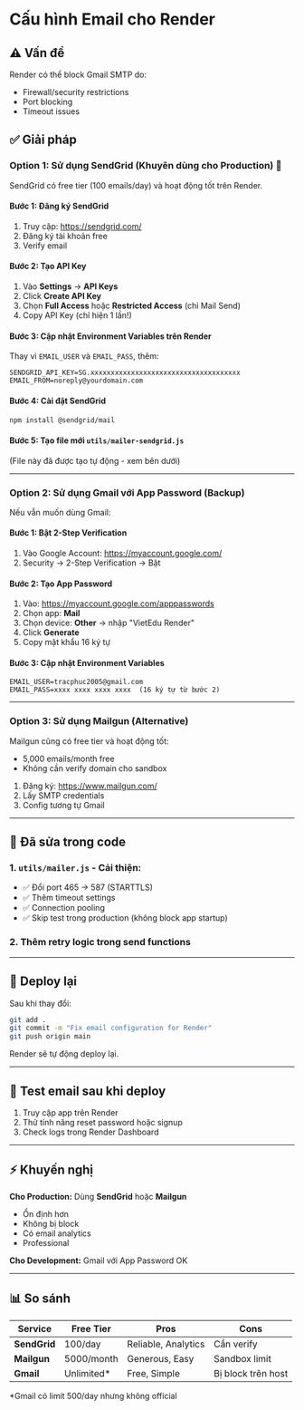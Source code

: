 # Cấu hình Email cho Render

## ⚠️ Vấn đề
Render có thể block Gmail SMTP do:
- Firewall/security restrictions
- Port blocking
- Timeout issues

## ✅ Giải pháp

### Option 1: Sử dụng SendGrid (Khuyên dùng cho Production) 🌟

SendGrid có free tier (100 emails/day) và hoạt động tốt trên Render.

#### Bước 1: Đăng ký SendGrid
1. Truy cập: https://sendgrid.com/
2. Đăng ký tài khoản free
3. Verify email

#### Bước 2: Tạo API Key
1. Vào **Settings** → **API Keys**
2. Click **Create API Key**
3. Chọn **Full Access** hoặc **Restricted Access** (chỉ Mail Send)
4. Copy API Key (chỉ hiện 1 lần!)

#### Bước 3: Cập nhật Environment Variables trên Render
Thay vì `EMAIL_USER` và `EMAIL_PASS`, thêm:
```
SENDGRID_API_KEY=SG.xxxxxxxxxxxxxxxxxxxxxxxxxxxxxxxxxxxxx
EMAIL_FROM=noreply@yourdomain.com
```

#### Bước 4: Cài đặt SendGrid
```bash
npm install @sendgrid/mail
```

#### Bước 5: Tạo file mới `utils/mailer-sendgrid.js`
(File này đã được tạo tự động - xem bên dưới)

---

### Option 2: Sử dụng Gmail với App Password (Backup)

Nếu vẫn muốn dùng Gmail:

#### Bước 1: Bật 2-Step Verification
1. Vào Google Account: https://myaccount.google.com/
2. Security → 2-Step Verification → Bật

#### Bước 2: Tạo App Password
1. Vào: https://myaccount.google.com/apppasswords
2. Chọn app: **Mail**
3. Chọn device: **Other** → nhập "VietEdu Render"
4. Click **Generate**
5. Copy mật khẩu 16 ký tự

#### Bước 3: Cập nhật Environment Variables
```
EMAIL_USER=tracphuc2005@gmail.com
EMAIL_PASS=xxxx xxxx xxxx xxxx  (16 ký tự từ bước 2)
```

---

### Option 3: Sử dụng Mailgun (Alternative)

Mailgun cũng có free tier và hoạt động tốt:
- 5,000 emails/month free
- Không cần verify domain cho sandbox

1. Đăng ký: https://www.mailgun.com/
2. Lấy SMTP credentials
3. Config tương tự Gmail

---

## 🔧 Đã sửa trong code

### 1. `utils/mailer.js` - Cải thiện:
- ✅ Đổi port 465 → 587 (STARTTLS)
- ✅ Thêm timeout settings
- ✅ Connection pooling
- ✅ Skip test trong production (không block app startup)

### 2. Thêm retry logic trong send functions

---

## 🚀 Deploy lại

Sau khi thay đổi:

```bash
git add .
git commit -m "Fix email configuration for Render"
git push origin main
```

Render sẽ tự động deploy lại.

---

## 🧪 Test email sau khi deploy

1. Truy cập app trên Render
2. Thử tính năng reset password hoặc signup
3. Check logs trong Render Dashboard

---

## ⚡ Khuyến nghị

**Cho Production:** Dùng **SendGrid** hoặc **Mailgun**
- Ổn định hơn
- Không bị block
- Có email analytics
- Professional

**Cho Development:** Gmail với App Password OK

---

## 📊 So sánh

| Service | Free Tier | Pros | Cons |
|---------|-----------|------|------|
| **SendGrid** | 100/day | Reliable, Analytics | Cần verify |
| **Mailgun** | 5000/month | Generous, Easy | Sandbox limit |
| **Gmail** | Unlimited* | Free, Simple | Bị block trên host |

\*Gmail có limit 500/day nhưng không official

